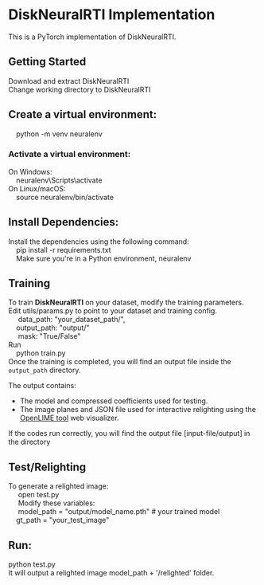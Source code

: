 # DiskNeuralRTI Implementation
This is a PyTorch implementation of DiskNeuralRTI. 

## Getting Started
Download and extract DiskNeuralRTI  
Change working directory to DiskNeuralRTI  
## Create a virtual environment:   
&nbsp;&nbsp;&nbsp;&nbsp;python -m venv neuralenv  
### Activate a virtual environment:  
On Windows:  
    &nbsp;&nbsp;&nbsp;&nbsp;neuralenv\Scripts\activate  
On Linux/macOS:  
    &nbsp;&nbsp;&nbsp;&nbsp;source neuralenv/bin/activate  
## Install Dependencies:    
Install the dependencies using the following command:    
    &nbsp;&nbsp;&nbsp;&nbsp;pip install -r requirements.txt  
    &nbsp;&nbsp;&nbsp;&nbsp;Make sure you're in a Python environment, neuralenv    
## Training  
To train **DiskNeuralRTI** on your dataset, modify the training parameters.  
    Edit utils/params.py to point to your dataset and training config.  
      &nbsp;&nbsp;&nbsp;&nbsp; data_path: "your_dataset_path/",  
      &nbsp;&nbsp;&nbsp;&nbsp;output_path: "output/"  
      &nbsp;&nbsp;&nbsp;&nbsp; mask: "True/False"  
Run   
&nbsp;&nbsp;&nbsp;&nbsp;python train.py  
Once the training is completed, you will find an output file inside the `output_path` directory.

The output contains:
- The model and compressed coefficients used for testing.
- The image planes and JSON file used for interactive relighting using the [OpenLIME tool](https://github.com/cnr-isti-vclab/openlime) web visualizer.


If the codes run correctly, you will find the output file [input-file/output] in the directory  

## Test/Relighting  
To generate a relighted image:  
   &nbsp;&nbsp;&nbsp;&nbsp; open test.py  
   &nbsp;&nbsp;&nbsp;&nbsp; Modify these variables:  
   &nbsp;&nbsp;&nbsp;&nbsp; model_path = "output/model_name.pth"  # your trained model  
   &nbsp;&nbsp;&nbsp;&nbsp;gt_path = "your_test_image"  

## Run:  
python test.py  
    It will output a relighted image model_path + '/relighted' folder.  




